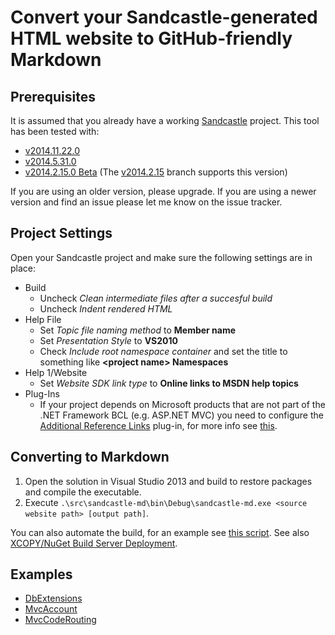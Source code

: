 ﻿Convert your Sandcastle-generated HTML website to GitHub-friendly Markdown
==========================================================================

Prerequisites
-------------
It is assumed that you already have a working [Sandcastle](https://github.com/EWSoftware/SHFB) project. This tool has been tested with:

- [v2014.11.22.0](https://shfb.codeplex.com/releases/view/123728)
- [v2014.5.31.0](https://shfb.codeplex.com/releases/view/121365)
- [v2014.2.15.0 Beta](https://shfb.codeplex.com/releases/view/118566) (The [v2014.2.15](https://github.com/maxtoroq/sandcastle-md/tree/v2014.2.15) branch supports this version)

If you are using an older version, please upgrade. If you are using a newer version and find an issue please let me know on the issue tracker.

Project Settings
----------------
Open your Sandcastle project and make sure the following settings are in place:

* Build
  - Uncheck *Clean intermediate files after a succesful build*
  - Uncheck *Indent rendered HTML*
* Help File
  - Set *Topic file naming method* to **Member name**
  - Set *Presentation Style* to **VS2010**
  - Check *Include root namespace container* and set the title to something like **&lt;project name> Namespaces**
* Help 1/Website
  - Set *Website SDK link type* to **Online links to MSDN help topics**
* Plug-Ins
  - If your project depends on Microsoft products that are not part of the .NET Framework BCL (e.g. ASP.NET MVC) you need to configure the [Additional Reference Links](http://ewsoftware.github.io/SHFB/html/15b6b7be-3778-4487-b524-d558d02e6460.htm) plug-in, for more info see [this](http://stackoverflow.com/questions/9082149).

Converting to Markdown
----------------------
1. Open the solution in Visual Studio 2013 and build to restore packages and compile the executable.
2. Execute `.\src\sandcastle-md\bin\Debug\sandcastle-md.exe <source website path> [output path]`.

You can also automate the build, for an example see [this script](https://github.com/maxtoroq/DbExtensions/blob/master/build/docs/build-docs.ps1). See also [XCOPY/NuGet Build Server Deployment](http://ewsoftware.github.io/SHFB/html/50ad2c8c-5004-4b4c-a77f-97b8c403c9f2.htm).

Examples
--------
- [DbExtensions](https://github.com/maxtoroq/DbExtensions/tree/master/docs/api#readme)
- [MvcAccount](https://github.com/maxtoroq/MvcAccount/tree/master/docs/api#readme)
- [MvcCodeRouting](https://github.com/maxtoroq/MvcCodeRouting/tree/master/docs/api#readme)
